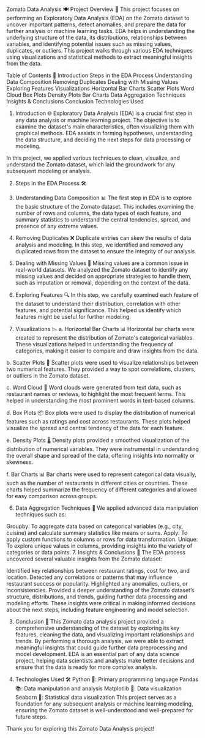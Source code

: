 Zomato Data Analysis 🍽️
Project Overview 🌟
This project focuses on performing an Exploratory Data Analysis (EDA) on the Zomato dataset to uncover important patterns, detect anomalies, and prepare the data for further analysis or machine learning tasks. EDA helps in understanding the underlying structure of the data, its distributions, relationships between variables, and identifying potential issues such as missing values, duplicates, or outliers. This project walks through various EDA techniques using visualizations and statistical methods to extract meaningful insights from the data.

Table of Contents 📑
Introduction
Steps in the EDA Process
Understanding Data Composition
Removing Duplicates
Dealing with Missing Values
Exploring Features
Visualizations
Horizontal Bar Charts
Scatter Plots
Word Cloud
Box Plots
Density Plots
Bar Charts
Data Aggregation Techniques
Insights & Conclusions
Conclusion
Technologies Used
1. Introduction 🌐
Exploratory Data Analysis (EDA) is a crucial first step in any data analysis or machine learning project. The objective is to examine the dataset's main characteristics, often visualizing them with graphical methods. EDA assists in forming hypotheses, understanding the data structure, and deciding the next steps for data processing or modeling.

In this project, we applied various techniques to clean, visualize, and understand the Zomato dataset, which laid the groundwork for any subsequent modeling or analysis.

2. Steps in the EDA Process 🛠️
1. Understanding Data Composition 📊
The first step in EDA is to explore the basic structure of the Zomato dataset. This includes examining the number of rows and columns, the data types of each feature, and summary statistics to understand the central tendencies, spread, and presence of any extreme values.

2. Removing Duplicates ❌
Duplicate entries can skew the results of data analysis and modeling. In this step, we identified and removed any duplicated rows from the dataset to ensure the integrity of our analysis.

3. Dealing with Missing Values 🚫
Missing values are a common issue in real-world datasets. We analyzed the Zomato dataset to identify any missing values and decided on appropriate strategies to handle them, such as imputation or removal, depending on the context of the data.

4. Exploring Features 🔍
In this step, we carefully examined each feature of the dataset to understand their distribution, correlation with other features, and potential significance. This helped us identify which features might be useful for further modeling.

5. Visualizations 📉
a. Horizontal Bar Charts 📊
Horizontal bar charts were created to represent the distribution of Zomato's categorical variables. These visualizations helped in understanding the frequency of categories, making it easier to compare and draw insights from the data.

b. Scatter Plots 🌠
Scatter plots were used to visualize relationships between two numerical features. They provided a way to spot correlations, clusters, or outliers in the Zomato dataset.

c. Word Cloud 🌈
Word clouds were generated from text data, such as restaurant names or reviews, to highlight the most frequent terms. This helped in understanding the most prominent words in text-based columns.

d. Box Plots 📦
Box plots were used to display the distribution of numerical features such as ratings and cost across restaurants. These plots helped visualize the spread and central tendency of the data for each feature.

e. Density Plots 🌡️
Density plots provided a smoothed visualization of the distribution of numerical variables. They were instrumental in understanding the overall shape and spread of the data, offering insights into normality or skewness.

f. Bar Charts 📊
Bar charts were used to represent categorical data visually, such as the number of restaurants in different cities or countries. These charts helped summarize the frequency of different categories and allowed for easy comparison across groups.

6. Data Aggregation Techniques 🔄
We applied advanced data manipulation techniques such as:

Groupby: To aggregate data based on categorical variables (e.g., city, cuisine) and calculate summary statistics like means or sums.
Apply: To apply custom functions to columns or rows for data transformation.
Unique: To explore unique values in columns, providing insights into the variety of categories or data points.
7. Insights & Conclusions 🧠
The EDA process uncovered several valuable insights from the Zomato dataset:

Identified key relationships between restaurant ratings, cost for two, and location.
Detected any correlations or patterns that may influence restaurant success or popularity.
Highlighted any anomalies, outliers, or inconsistencies.
Provided a deeper understanding of the Zomato dataset’s structure, distributions, and trends, guiding further data processing and modeling efforts.
These insights were critical in making informed decisions about the next steps, including feature engineering and model selection.

3. Conclusion 🎯
This Zomato data analysis project provided a comprehensive understanding of the dataset by exploring its key features, cleaning the data, and visualizing important relationships and trends. By performing a thorough analysis, we were able to extract meaningful insights that could guide further data preprocessing and model development. EDA is an essential part of any data science project, helping data scientists and analysts make better decisions and ensure that the data is ready for more complex analysis.

4. Technologies Used 🛠️
Python 🐍: Primary programming language
Pandas 📚: Data manipulation and analysis
Matplotlib 🎨: Data visualization
Seaborn 🌊: Statistical data visualization 
This project serves as a foundation for any subsequent analysis or machine learning modeling, ensuring the Zomato dataset is well-understood and well-prepared for future steps.

Thank you for exploring this Zomato Data Analysis project! 
